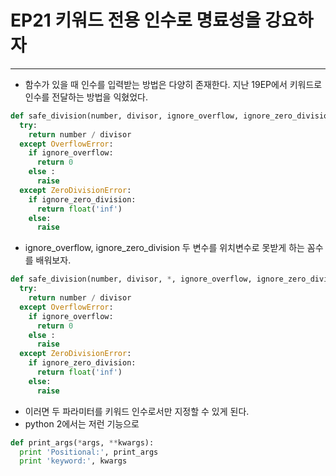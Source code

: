 EP21 키워드 전용 인수로 명료성을 강요하자
=========================================

---

-	함수가 있을 때 인수를 입력받는 방법은 다양히 존재한다. 지난 19EP에서 키워드로 인수를 전달하는 방법을 익혔었다.

```python
def safe_division(number, divisor, ignore_overflow, ignore_zero_division):
  try:
    return number / divisor
  except OverflowError:
    if ignore_overflow:
      return 0
    else :
      raise
  except ZeroDivisionError:
    if ignore_zero_division:
      return float('inf')
    else:
      raise

```

-	ignore_overflow, ignore_zero_division 두 변수를 위치변수로 못받게 하는 꼼수를 배워보자.

```python
def safe_division(number, divisor, *, ignore_overflow, ignore_zero_division):
  try:
    return number / divisor
  except OverflowError:
    if ignore_overflow:
      return 0
    else :
      raise
  except ZeroDivisionError:
    if ignore_zero_division:
      return float('inf')
    else:
      raise

```

-	이러면 두 파라미터를 키워드 인수로서만 지정할 수 있게 된다.
-	python 2에서는 저런 기능으로

```python
def print_args(*args, **kwargs):
  print 'Positional:', print_args
  print 'keyword:', kwargs


```
